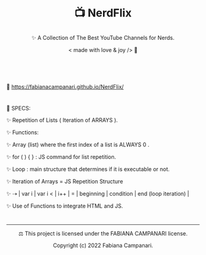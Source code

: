 #  <p align="center"> 📺  NerdFlix </p>

<p align="center"> ✨ A Collection of The Best YouTube Channels for Nerds. </p>

<p align="center"> < made with love & joy /> 🤎 </p>

#

<p align="center">
  <img src="" />

  #
  
🚀 https://fabianacampanari.github.io/NerdFlix/

#

📌 SPECS:

 ✨ Repetition of Lists ( Iteration of ARRAYS ).

✨ Functions:

✨ Array (list) where the first index of a list is ALWAYS 0 .

✨ for ( ) { } : JS command for list repetition.

✨ Loop : main structure that determines if it is executable or not.

✨ Iteration of Arrays = JS Repetition Structure

✨ ⇢ | var i | var i < | i++ | = | beginning | condition | end (loop iteration) |

✨ Use of Functions to integrate HTML and JS.

#

_______________________________________________________________________

<p align="center">  ⚖︎ This project is licensed under the FABIANA CAMPANARI license. </p>

<p align="center"> Copyright (c) 2022 Fabiana Campanari. </p>



